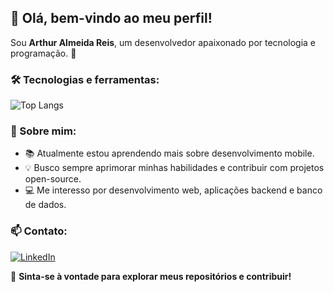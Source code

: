## 👋 Olá, bem-vindo ao meu perfil!

Sou **Arthur Almeida Reis**, um desenvolvedor apaixonado por tecnologia e programação. 🚀

### 🛠️ Tecnologias e ferramentas:
![Top Langs](https://github-readme-stats.vercel.app/api/top-langs/?username=arthuralmeidareis&layout=compact&theme=dracula&locale=pt-br)
### 🚀 Sobre mim:
- 📚 Atualmente estou aprendendo mais sobre desenvolvimento mobile.
- 💡 Busco sempre aprimorar minhas habilidades e contribuir com projetos open-source.
- 💻 Me interesso por desenvolvimento web, aplicações backend e banco de dados.

### 📫 Contato:
[![LinkedIn](https://img.shields.io/badge/LinkedIn-Arthur%20Almeida%20Reis-0077B5?style=for-the-badge&logo=linkedin&logoColor=white)](https://www.linkedin.com/in/arthur-almeida-reis-a65362305/)

🌟 **Sinta-se à vontade para explorar meus repositórios e contribuir!**
